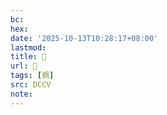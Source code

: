 ```yaml
---
bc:
hex:
date: '2025-10-13T10:28:17+08:00'
lastmod:
title: 􃅨
url: 􃅨
tags: [禂]
src: DCCV
note:
---
```

